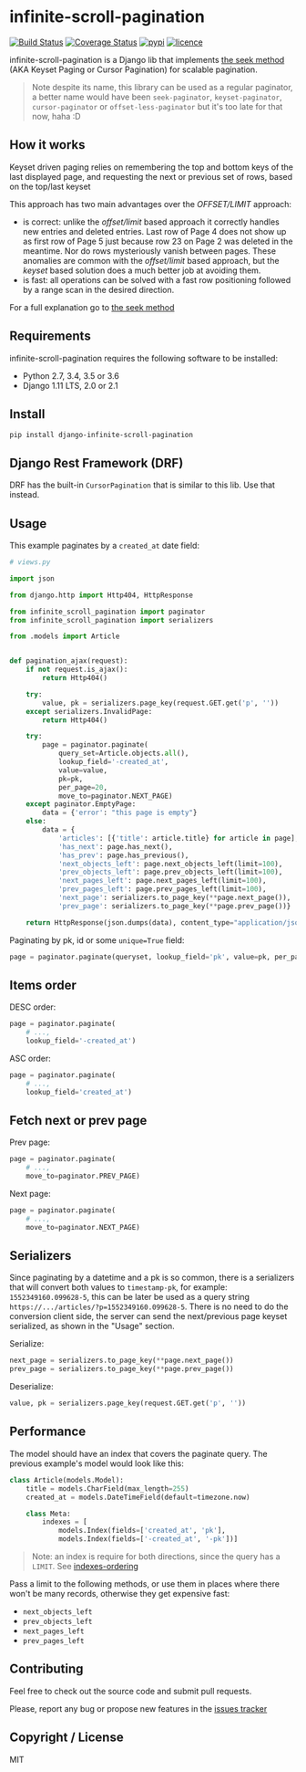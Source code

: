 # infinite-scroll-pagination

[![Build Status](https://img.shields.io/travis/nitely/django-infinite-scroll-pagination/master.svg?style=flat-square)](https://travis-ci.org/nitely/django-infinite-scroll-pagination)
[![Coverage Status](https://img.shields.io/coveralls/nitely/django-infinite-scroll-pagination/master.svg?style=flat-square)](https://coveralls.io/r/nitely/django-infinite-scroll-pagination)
[![pypi](https://img.shields.io/pypi/v/django-infinite-scroll-pagination.svg?style=flat-square)](https://pypi.python.org/pypi/django-infinite-scroll-pagination)
[![licence](https://img.shields.io/pypi/l/django-infinite-scroll-pagination.svg?style=flat-square)](https://raw.githubusercontent.com/nitely/django-infinite-scroll-pagination/master/LICENSE)

infinite-scroll-pagination is a Django lib that implements
[the seek method](http://use-the-index-luke.com/sql/partial-results/fetch-next-page)
(AKA Keyset Paging or Cursor Pagination) for scalable pagination.

> Note despite its name, this library can be used as a regular paginator,
  a better name would have been ``seek-paginator``, ``keyset-paginator``,
  ``cursor-paginator`` or ``offset-less-paginator`` but it's too late for that now, haha :D

## How it works

Keyset driven paging relies on remembering the top and bottom keys of
the last displayed page, and requesting the next or previous set of rows,
based on the top/last keyset

This approach has two main advantages over the *OFFSET/LIMIT* approach:

* is correct: unlike the *offset/limit* based approach it correctly handles
new entries and deleted entries. Last row of Page 4 does not show up as first
row of Page 5 just because row 23 on Page 2 was deleted in the meantime.
Nor do rows mysteriously vanish between pages. These anomalies are common
with the *offset/limit* based approach, but the *keyset* based solution does
a much better job at avoiding them.
* is fast: all operations can be solved with a fast row positioning followed
by a range scan in the desired direction.

For a full explanation go to
[the seek method](http://use-the-index-luke.com/sql/partial-results/fetch-next-page)

## Requirements

infinite-scroll-pagination requires the following software to be installed:

* Python 2.7, 3.4, 3.5 or 3.6
* Django 1.11 LTS, 2.0 or 2.1

## Install

```
pip install django-infinite-scroll-pagination
```

## Django Rest Framework (DRF)

DRF has the built-in `CursorPagination`
that is similar to this lib. Use that instead.

## Usage

This example paginates by a `created_at` date field:

```python
# views.py

import json

from django.http import Http404, HttpResponse

from infinite_scroll_pagination import paginator
from infinite_scroll_pagination import serializers

from .models import Article


def pagination_ajax(request):
    if not request.is_ajax():
        return Http404()

    try:
        value, pk = serializers.page_key(request.GET.get('p', ''))
    except serializers.InvalidPage:
        return Http404()

    try:
        page = paginator.paginate(
            query_set=Article.objects.all(),
            lookup_field='-created_at',
            value=value,
            pk=pk,
            per_page=20,
            move_to=paginator.NEXT_PAGE)
    except paginator.EmptyPage:
        data = {'error': "this page is empty"}
    else:
        data = {
            'articles': [{'title': article.title} for article in page],
            'has_next': page.has_next(),
            'has_prev': page.has_previous(),
            'next_objects_left': page.next_objects_left(limit=100),
            'prev_objects_left': page.prev_objects_left(limit=100),
            'next_pages_left': page.next_pages_left(limit=100),
            'prev_pages_left': page.prev_pages_left(limit=100),
            'next_page': serializers.to_page_key(**page.next_page()),
            'prev_page': serializers.to_page_key(**page.prev_page())}

    return HttpResponse(json.dumps(data), content_type="application/json")
```

Paginating by pk, id or some `unique=True` field:

```python
page = paginator.paginate(queryset, lookup_field='pk', value=pk, per_page=20)
```

## Items order

DESC order:

```python
page = paginator.paginate(
    # ...,
    lookup_field='-created_at')
```

ASC order:

```python
page = paginator.paginate(
    # ...,
    lookup_field='created_at')
```

## Fetch next or prev page

Prev page:

```python
page = paginator.paginate(
    # ...,
    move_to=paginator.PREV_PAGE)
```

Next page:

```python
page = paginator.paginate(
    # ...,
    move_to=paginator.NEXT_PAGE)
```

## Serializers

Since paginating by a datetime and a pk is so common,
there is a serializers that will convert both values to ``timestamp-pk``,
for example: ``1552349160.099628-5``, this can be later be used
as a query string ``https://.../articles/?p=1552349160.099628-5``.
There is no need to do the conversion client side, the server can send
the next/previous page keyset serialized, as shown in the "Usage" section.

Serialize:

```python
next_page = serializers.to_page_key(**page.next_page())
prev_page = serializers.to_page_key(**page.prev_page())
```

Deserialize:

```python
value, pk = serializers.page_key(request.GET.get('p', ''))
```

## Performance

The model should have an index that covers the paginate query.
The previous example's model would look like this:

```python
class Article(models.Model):
    title = models.CharField(max_length=255)
    created_at = models.DateTimeField(default=timezone.now)

    class Meta:
        indexes = [
            models.Index(fields=['created_at', 'pk'],
            models.Index(fields=['-created_at', '-pk'])]
```

> Note: an index is require for both directions,
  since the query has a `LIMIT`.
  See [indexes-ordering](https://www.postgresql.org/docs/9.3/indexes-ordering.html)

Pass a limit to the following methods,
or use them in places where there won't be
many records, otherwise they get expensive fast:

* ``next_objects_left``
* ``prev_objects_left``
* ``next_pages_left``
* ``prev_pages_left``

## Contributing

Feel free to check out the source code and submit pull requests.

Please, report any bug or propose new features in the
[issues tracker](https://github.com/nitely/django-infinite-scroll-pagination/issues)

## Copyright / License

MIT
